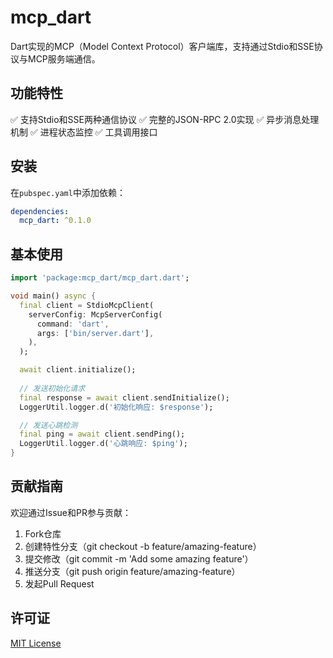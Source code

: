 # mcp_dart

Dart实现的MCP（Model Context Protocol）客户端库，支持通过Stdio和SSE协议与MCP服务端通信。

## 功能特性

✅ 支持Stdio和SSE两种通信协议
✅ 完整的JSON-RPC 2.0实现
✅ 异步消息处理机制
✅ 进程状态监控
✅ 工具调用接口

## 安装

在`pubspec.yaml`中添加依赖：
```yaml
dependencies:
  mcp_dart: ^0.1.0
```

## 基本使用

```dart
import 'package:mcp_dart/mcp_dart.dart';

void main() async {
  final client = StdioMcpClient(
    serverConfig: McpServerConfig(
      command: 'dart',
      args: ['bin/server.dart'],
    ),
  );

  await client.initialize();
  
  // 发送初始化请求
  final response = await client.sendInitialize();
  LoggerUtil.logger.d('初始化响应: $response');

  // 发送心跳检测
  final ping = await client.sendPing();
  LoggerUtil.logger.d('心跳响应: $ping');
}
```

## 贡献指南

欢迎通过Issue和PR参与贡献：
1. Fork仓库
2. 创建特性分支（git checkout -b feature/amazing-feature）
3. 提交修改（git commit -m 'Add some amazing feature'）
4. 推送分支（git push origin feature/amazing-feature）
5. 发起Pull Request

## 许可证

[MIT License](LICENSE)
